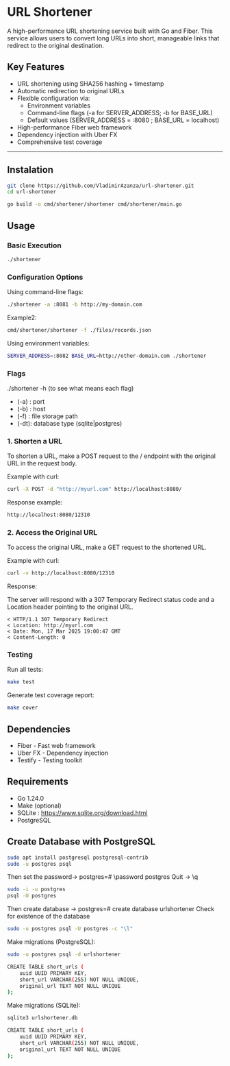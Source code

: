 # URL Shortener

A high-performance URL shortening service built with Go and Fiber. This service allows users to convert long URLs into short, manageable links that redirect to the original destination.

## Key Features

- URL shortening using SHA256 hashing + timestamp
- Automatic redirection to original URLs
- Flexible configuration via:
    - Environment variables
    - Command-line flags (-a for SERVER_ADDRESS; -b for BASE_URL)
    - Default values (SERVER_ADDRESS = :8080 ; BASE_URL = localhost)
- High-performance Fiber web framework
- Dependency injection with Uber FX
- Comprehensive test coverage

---

## Instalation
```bash
git clone https://github.com/VladimirAzanza/url-shortener.git
cd url-shortener
```

```bash
go build -o cmd/shortener/shortener cmd/shortener/main.go
```


## Usage

### Basic Execution
```bash
./shortener
```

### Configuration Options
Using command-line flags:

```bash
./shortener -a :8081 -b http://my-domain.com
```
Example2:
```bash
cmd/shortener/shortener -f ./files/records.json
```

Using environment variables:
```bash
SERVER_ADDRESS=:8082 BASE_URL=http://other-domain.com ./shortener
```

### Flags 

./shortener -h (to see what means each flag)

- (-a) : port
- (-b) : host
- (-f) : file storage path
- (-dt): database type (sqlite|postgres)

### 1. Shorten a URL

To shorten a URL, make a POST request to the / endpoint with the original URL in the request body.

Example with curl:
```bash
curl -X POST -d "http://myurl.com" http://localhost:8080/
```
Response example:
```bash
http://localhost:8080/12310
```

### 2. Access the Original URL
To access the original URL, make a GET request to the shortened URL.

Example with curl:
```bash
curl -v http://localhost:8080/12310
```
Response:

The server will respond with a 307 Temporary Redirect status code and a Location header pointing to the original URL.

```
< HTTP/1.1 307 Temporary Redirect
< Location: http://myurl.com
< Date: Mon, 17 Mar 2025 19:00:47 GMT
< Content-Length: 0
```

### Testing

Run all tests:
```bash
make test
```

Generate test coverage report:
```bash
make cover
```

## Dependencies

- Fiber - Fast web framework
- Uber FX - Dependency injection
- Testify - Testing toolkit

## Requirements

- Go 1.24.0
- Make (optional)
- SQLite : https://www.sqlite.org/download.html
- PostgreSQL

## Create Database with PostgreSQL

```bash
sudo apt install postgresql postgresql-contrib
sudo -u postgres psql
```

Then set the password-> postgres=# \password postgres
Quit -> \q

```bash
sudo -i -u postgres
psql -U postgres
```

Then create database -> postgres=# create database urlshortener
Check for existence of the database
```bash
sudo -u postgres psql -U postgres -c "\l"
```

Make migrations (PostgreSQL):
```bash
sudo -u postgres psql -d urlshortener

CREATE TABLE short_urls (
    uuid UUID PRIMARY KEY,
    short_url VARCHAR(255) NOT NULL UNIQUE,
    original_url TEXT NOT NULL UNIQUE
);

```

Make migrations (SQLite):
```bash
sqlite3 urlshortener.db

CREATE TABLE short_urls (
    uuid UUID PRIMARY KEY,
    short_url VARCHAR(255) NOT NULL UNIQUE,
    original_url TEXT NOT NULL UNIQUE
);
```

